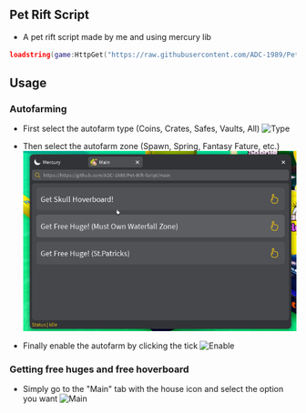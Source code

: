 ## Pet Rift Script
- A pet rift script made by me and using mercury lib
```lua
loadstring(game:HttpGet("https://raw.githubusercontent.com/ADC-1989/Pet-Rift-Script/main/Main.lua"))()
```

## Usage

### Autofarming
- First select the autofarm type (Coins, Crates, Safes, Vaults, All)
![Type](https://cdn.discordapp.com/attachments/1082725688336982076/1086997764442968114/RobloxPlayerBeta_HVkcI7gCXh.gif "Type")

- Then select the autofarm zone (Spawn, Spring, Fantasy Fature, etc.)
![Zone](RobloxPlayerBeta_sgZlMNQSnA.gif "Zone")

- Finally enable the autofarm by clicking the tick
![Enable](https://cdn.discordapp.com/attachments/1082015056511901805/1087001052571770930/RobloxPlayerBeta_8niqB9ygnt.gif "Enable")

### Getting free huges and free hoverboard
- Simply go to the "Main" tab with the house icon and select the option you want
![Main](https://cdn.discordapp.com/attachments/1082015056511901805/1087003177787859074/RobloxPlayerBeta_397zcU16zE.gif "Home")

